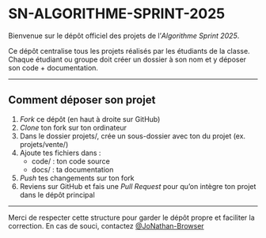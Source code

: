 # SN-ALGORITHME-SPRINT-2025

Bienvenue sur le dépôt officiel des projets de l’*Algorithme Sprint 2025*.

Ce dépôt centralise tous les projets réalisés par les étudiants de la classe.  
Chaque étudiant ou groupe doit créer un dossier à son nom et y déposer son code + documentation.

---

## Comment déposer son projet

1. *Fork* ce dépôt (en haut à droite sur GitHub)
2. *Clone* ton fork sur ton ordinateur
3. Dans le dossier projets/, crée un sous-dossier avec ton du projet (ex. projets/vente/)
4. Ajoute tes fichiers dans :
   - code/ : ton code source
   - docs/ : ta documentation
5. *Push* tes changements sur ton fork
6. Reviens sur GitHub et fais une *Pull Request* pour qu’on intègre ton projet dans le dépôt principal

---
Merci de respecter cette structure pour garder le dépôt propre et faciliter la correction.
En cas de souci, contactez [@JoNathan-Browser](https://github.com/JoNathan-Browser)
